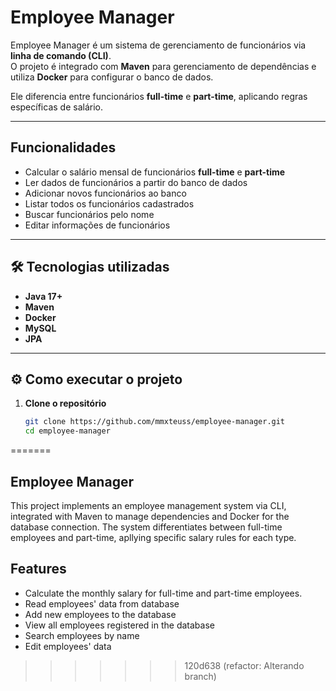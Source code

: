 
#  Employee Manager

Employee Manager é um sistema de gerenciamento de funcionários via **linha de comando (CLI)**.  
O projeto é integrado com **Maven** para gerenciamento de dependências e utiliza **Docker** para configurar o banco de dados.  

Ele diferencia entre funcionários **full-time** e **part-time**, aplicando regras específicas de salário.

---

##  Funcionalidades
-  Calcular o salário mensal de funcionários **full-time** e **part-time**  
-  Ler dados de funcionários a partir do banco de dados  
-  Adicionar novos funcionários ao banco  
-  Listar todos os funcionários cadastrados  
-  Buscar funcionários pelo nome  
-  Editar informações de funcionários  

---

## 🛠️ Tecnologias utilizadas
- **Java 17+**  
- **Maven**  
- **Docker**
- **MySQL**
- **JPA**

---

## ⚙️ Como executar o projeto

1. **Clone o repositório**  
   ```bash
   git clone https://github.com/mmxteuss/employee-manager.git
   cd employee-manager
=======
## Employee Manager
This project implements an employee management system via CLI, integrated with Maven to manage dependencies and Docker for the database connection. The system differentiates between full-time employees and part-time, apllying specific salary rules for each type.

## Features
- Calculate the monthly salary for full-time and part-time employees.
- Read employees' data from database
- Add new employees to the database
- View all employees registered in the database
- Search employees by name
- Edit employees' data
>>>>>>> 120d638 (refactor:  Alterando branch)
